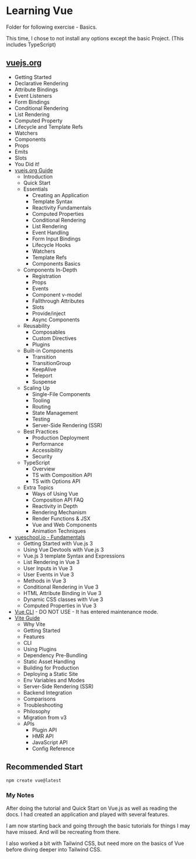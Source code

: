 # Learning Vue
Folder for following exercise - Basics.

This time, I chose to not install any options except the basic Project. (This includes TypeScript)
## [vuejs.org](https://vuejs.org/tutorial/#step-1)
  - Getting Started
  - Declarative Rendering
  - Attribute Bindings
  - Event Listeners
  - Form Bindings
  - Conditional Rendering
  - List Rendering
  - Computed Property
  - Lifecycle and Template Refs
  - Watchers
  - Components
  - Props
  - Emits
  - Slots
  - You Did it!
- [vuejs.org Guide](https://vuejs.org/guide/introduction.html)
  - Introduction
  - Quick Start
  - Essentials
    - Creating an Application
    - Template Syntax
    - Reactivity Fundamentals
    - Computed Properties
    - Conditional Rendering
    - List Rendering
    - Event Handling
    - Form Input Bindings
    - Lifecycle Hooks
    - Watchers
    - Template Refs
    - Components Basics
  - Components In-Depth
    - Registration
    - Props
    - Events
    - Component v-model
    - Fallthrough Attributes
    - Slots
    - Provide/inject
    - Async Components
  - Reusability
    - Composables
    - Custom Directives
    - Plugins
  - Built-in Components
    - Transition
    - TransitionGroup
    - KeepAlive
    - Teleport
    - Suspense
  - Scaling Up
    - Single-File Components
    - Tooling
    - Routing
    - State Management
    - Testing
    - Server-Side Rendering (SSR)
  - Best Practices
    - Production Deployment
    - Performance
    - Accessibility
    - Security
  - TypeScript
    - Overview
    - TS with Composition API
    - TS with Options API
  - Extra Topics
    - Ways of Using Vue
    - Composition API FAQ
    - Reactivity in Depth
    - Rendering Mechanism
    - Render Functions & JSX
    - Vue and Web Components
    - Animation Techniques
- [vueschool.io - Fundamentals](https://vueschool.io/courses/vuejs-3-fundamentals)
  - Getting Started with Vue.js 3
  - Using Vue Devtools with Vue.js 3
  - Vue.js 3 template Syntax and Expressions
  - List Rendering in Vue 3
  - User Inputs in Vue 3
  - User Events in Vue 3
  - Methods in Vue 3
  - Conditional Rendering in Vue 3
  - HTML Attribute Binding in Vue 3
  - Dynamic CSS classes with Vue 3
  - Computed Properties in Vue 3
- [Vue CLI](https://cli.vuejs.org/) - DO NOT USE - It has entered maintenance mode.
- [Vite Guide](https://vitejs.dev/guide/)
  - Why Vite
  - Getting Started
  - Features
  - CLI
  - Using Plugins
  - Dependency Pre-Bundling
  - Static Asset Handling
  - Building for Production
  - Deploying a Static Site
  - Env Variables and Modes
  - Server-Side Rendering (SSR)
  - Backend Integration
  - Comparisons
  - Troubleshooting
  - Philosophy
  - Migration from v3
  - APIs
    - Plugin API
    - HMR API
    - JavaScript API
    - Config Reference

## Recommended Start
```bash
npm create vue@latest
```

### My Notes
After doing the tutorial and Quick Start on Vue.js as well as reading the docs. I had created an application and played with several features.

I am now starting back and going through the basic tutorials for things I may have missed. And will be recreating from there.

I also worked a bit with Tailwind CSS, but need more on the basics of Vue before diving deeper into Tailwind CSS.
